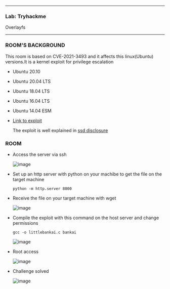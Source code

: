 * * *
 ### Lab: Tryhackme
 Overlayfs
* * *

### ROOM'S BACKGROUND
   This room is based on CVE-2021-3493 and it affects this linux(Ubuntu) versions.It is a kernel exploit for privilege escalation
- Ubuntu 20.10
- Ubuntu 20.04 LTS
- Ubuntu 18.04 LTS
- Ubuntu 16.04 LTS
- Ubuntu 14.04 ESM

- <a href="https://github.com/SENSEIXENUS2/SENSEIXENUS2.github.io/blob/main/posts/ctf/THM/Compiled%20exploits/overlayfs">Link to exploit</a>

   The exploit is well explained in <a href="https://ssd-disclosure.com/ssd-advisory-overlayfs-pe">ssd disclosure</a>

### ROOM

- Access the server via ssh

  ![image](https://github.com/SENSEIXENUS2/SENSEIXENUS2.github.io/assets/98669513/9f53e65e-f545-4825-abd0-a87d34f36bf9)

- Set up an http server with python on your machibe to get the file on the target machine

      python -m http.server 8000

- Receive the file on your target machine with wget

  ![image](https://github.com/SENSEIXENUS2/SENSEIXENUS2.github.io/assets/98669513/b7576ab2-bf67-4acd-87c0-848566247733)

- Compile the exploit with this command on the host server and change permissions

      gcc -o littlebankai.c bankai

  ![image](https://github.com/SENSEIXENUS2/SENSEIXENUS2.github.io/assets/98669513/a84ea6f1-00ff-4e23-b687-988a940093be)

- Root access

  ![image](https://github.com/SENSEIXENUS2/SENSEIXENUS2.github.io/assets/98669513/3ea1d401-5b9a-4013-83bd-ed7408d7aacb)
 
- Challenge solved  

  ![image](https://github.com/SENSEIXENUS2/SENSEIXENUS2.github.io/assets/98669513/06650b97-1328-476d-aac5-d43bee1dff19)


